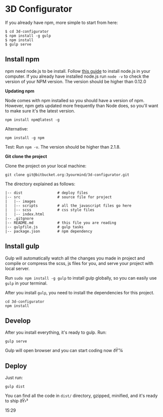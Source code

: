 # 3D Configurator



If you already have npm, more simple to start from here:

```
$ cd 3d-configurator
$ npm install -g gulp
$ npm install
$ gulp serve
```

## Install npm

npm need node.js to be install. Follow [this guide](https://docs.npmjs.com/getting-started/installing-node) to install node.js in your computer. If you already have installed node.js run `node -v` to check the version of your NPM version. The version should be higher than 0.12.0

**Updating npm**

Node comes with npm installed so you should have a version of npm. However, npm gets updated more frequently than Node does, so you'll want to make sure it's the latest version.

```
npm install npm@latest -g
```
Alternative:
```
npm install -g npm

```
Test: Run `npm -v`. The version should be higher than 2.1.8.

**Git clone the project**

Clone the project on your local machine:

```
git clone git@bitbucket.org:3yourmind/3d-configurator.git
```

The directory explained as follows:

```
|-- dist                # deploy files 
|-- src                 # source file for project
|   |-- images          
|   |-- scripts         # all the javascript files go here
|   |-- scss            # css style files
|   |-- index.html 
|-- .gitgnore
|-- README.md           # this file you are reading
|-- gulpfile.js         # gulp tasks
|-- package.json        # npm dependency 

```

## Install gulp

Gulp will automatically watch all the changes you made in project and compile or compress the scss, js files for you, and serve your project with local server. 

Run `sudo npm install -g gulp` to install gulp globally, so you can easily use `gulp` in your terminal.

After you install `gulp`, you need to install the dependencies for this project. 

```
cd 3d-configurator
npm install
```

## Develop

After you install everything, it's ready to gulp. Run:

```
gulp serve
```

Gulp will open browser and you can start coding now ðŸ’¼

## Deploy

Just run:

```
gulp dist
```

You can find all the code in `dist/` directory, gzipped, minified, and it's ready to ship ðŸ›³


15:29
